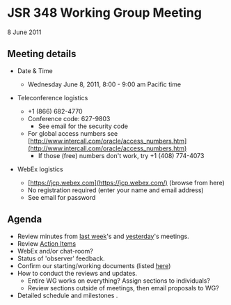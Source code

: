 # JSR 348 Working Group Meeting  
8 June 2011

## Meeting details

*   Date & Time
    *   Wednesday June 8, 2011, 8:00 - 9:00 am Pacific time  

*   Teleconference logistics
    *   +1 (866) 682-4770
    *   Conference code: 627-9803
        *   See email for the security code
    *   For global access numbers see [http://www.intercall.com/oracle/access_numbers.htm](http://www.intercall.com/oracle/access_numbers.htm)
        *   If those (free) numbers don't work, try +1 (408) 774-4073
*   WebEx[](https://jcp.webex.com/jcp/j.php?ED=144242297&UID=491098062&PW=NMDI4ZjE2NmQ4&RT=MiM0) logistics
    *   [https://jcp.webex.com](https://jcp.webex.com/) (browse from here)
    *   No registration required (enter your name and email address)
    *   See email for password

## **Agenda**

*   Review minutes from [last week](./files/Meeting%20Materials/2011-06-01-Minutes.md)'s and [yesterday](./files/Meeting%20Materials/2011-06-07-Minutes.md)'s meetings.
*   Review [Action Items](./files/Working%20documents/AIs.md)
*   WebEx and/or chat-room?
*   Status of 'observer' feedback.
*   Confirm our starting/working documents (listed [here](http://java.net/projects/jsr348/pages/WorkingDocuments))
*   How to conduct the reviews and updates.
    *   Entire WG works on everything? Assign sections to individuals?
    *   Review sections outside of meetings, then email proposals to WG?
*   Detailed schedule and milestones .